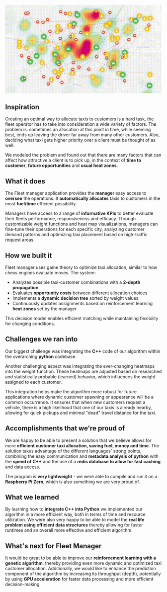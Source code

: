 ![Fleet Manager Algorithm](https://raw.githubusercontent.com/Ollsoft-ai/fleet-manager/56133274c6450cb4ee2dad19d389236411624013/Fleet%20Manager%20Algorithm.gif)

## Inspiration
Creating an optimal way to allocate taxis to customers is a hard task, the fleet operator has to take into consideration a wide variety of factors. The problem is: sometimes an allocation at this point in time, while seeming best, ends up leaving the driver far away from many other customers. Also, deciding what taxi gets higher priority over a client must be thought of as well.

We modeled the problem and found out that there are many factors that can affect how attractive a client is to pick up, in the context of **time to customer**, **future opportunities** and **usual heat zones**.

## What it does
The Fleet manager application provides the **manager** easy access to **oversee** the operations. It **automatically allocates** taxis to customers in the most **fuel/time** efficient possibility. 

Managers have access to a range of **informative KPIs** to better evaluate their fleets performance, responsiveness and efficacy. Through customizable weight functions and heat map visualizations, managers can fine-tune their operations for each specific city, analyzing customer demand patterns and optimizing taxi placement based on high-traffic request areas.

## How we built it
Fleet manager uses game theory to optimize taxi allocation, similar to how chess engines evaluate moves. The system:
- Analyzes possible taxi-customer combinations with a **2-depth propagation**
- Evaluates **opportunity costs** between different allocation choices
- Implements a **dynamic decision tree** sorted by weight values
- Continuously updates assignments based on reinforcement learning **heat zones** set by the manager

This decision model enables efficient matching while maintaining flexibility for changing conditions.

## Challenges we ran into
Our biggest challenge was integrating the **C++** code of our algorithm within the overarching **python** codebase. 

Another challenging aspect was integrating the ever-changing heatmaps into the weight function. These heatmaps are adjusted based on researched and statistically probable (learned) behavior, which influences the weight assigned to each customer. 

This integration helps make the algorithm more robust for future applications where dynamic customer spawning or appearance will be a common occurrence. It ensures that when new customers request a vehicle, there is a high likelihood that one of our taxis is already nearby, allowing for quick pickups and minimal "dead" travel distance for the taxi.

## Accomplishments that we're proud of
We are happy to be able to present a solution that we believe allows for more **efficient customer taxi allocation, saving fuel, money and time**. The solution takes advantage of the different languages' strong points, combining the easy communication and **metadata analysis of python** with the **speed of C++** and the use of a **redis database to allow for fast caching** and data access. 

The program is **very lightweight**  - we were able to compile and run it on a **Raspberry Pi Zero**, which is also something we are very proud of. 

## What we learned
By learning how to **integrate C++ into Python** we implemented our algorithm in a more efficient way, both in terms of time and resource utilization. We were also very happy to be able to model the **real life problem using efficient data structures** thereby allowing for faster runtimes and an overall more effective and efficient algorithm. 

## What's next for Fleet Manager
It would be great to be able to improve our **reinforcement learning with a genetic algorithm**, thereby providing even more dynamic and optimized taxi customer allocation. Additionally, we would like to enhance the prediction component of the algorithm by increasing its throughput (depth), potentially by using **GPU acceleration** for faster data processing and more efficient decision-making.

